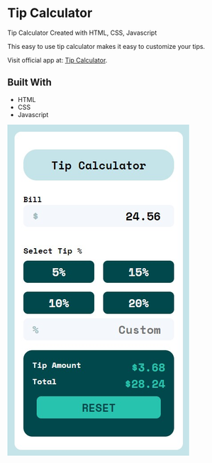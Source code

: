 # Tip Calculator
Tip Calculator Created with HTML, CSS, Javascript

This easy to use tip calculator makes it easy to customize your tips.

Visit official app at: [Tip Calculator](https://jaimegonzalezjr.com/Projects/tips/).


## Built With 
* HTML
* CSS
* Javascript

![Screenshot](https://github.com/lnsflive/tips/blob/master/src/ss1.jpg)
